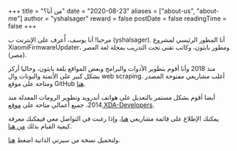 +++
title = "من أنا؟"
date = "2020-08-23"
aliases = ["about-us", "about-me"]
author = "yshalsager"
reward = false
postDate = false
readingTime = false
+++

مرحبا! أنا يوسف، أُعرف على الإنترنت ب (yshalsager). أنا المطور الرئيسي لمشروع XiaomiFirmwareUpdater، ومطور بايثون، وكاتب تقني تحت التدريب بمجلة لغة العصر (مصر).

منذ 2018 وأنا أقوم بتطوير الأدوات والبرامج وبعض المواقع بلغة بايثون، وحاليا أركز بشكل كبير على الأتمتة والبوتات وال web scraping. أغلب مشاريعي مفتوحة المصدر ومتاحة على موقع GitHub [هنا](/ar/projects).


أيضا أقوم بشكل مستمر بالتعديل على هواتف أندرويد وتطوير الرومات المعدلة منذ 2014، جميع أعمالي متاحة على [موقع XDA-Developers](https://forum.xda-developers.com/member.php?u=6084385).

يمكنك الإطلاع على قائمة مشاريعي [هنا](/ar/projects)، وإذا رغبت في التواصل معي فيمكنك معرفة كيفية القيام بذلك [من هنا](/ar/contact).

ولتحميل نسخة من سيرتي الذاتية اضغط [هنا](/Youssif_Shaaban_yshalsager_Resume.pdf).
